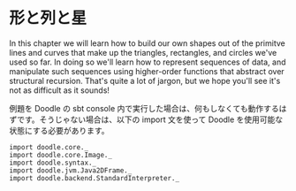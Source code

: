 # 形と列と星

In this chapter we will learn how to build our own shapes out of the primitve lines and curves that make up the triangles, rectangles, and circles we've used so far. 
In doing so we'll learn how to represent sequences of data, and manipulate such sequences using higher-order functions that abstract over structural recursion. 
That's quite a lot of jargon, but we hope you'll see it's not as difficult as it sounds!

<div class="callout callout-info">
例題を Doodle の sbt console 内で実行した場合は、何もしなくても動作するはずです。そうじゃない場合は、以下の import 文を使って Doodle を使用可能な状態にする必要があります。

```tut:silent
import doodle.core._
import doodle.core.Image._
import doodle.syntax._
import doodle.jvm.Java2DFrame._
import doodle.backend.StandardInterpreter._
```
</div>
